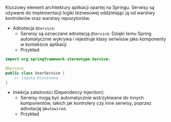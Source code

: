 Kluczowy element architektury aplikacji opartej na Springu.
Serwisy są używane do implementacji logiki biznesowej oddzielając ją od warstwy kontrolerów oraz warstwy repozytoriów.

- Adnotacja `@Service`:
	- Serwisy są oznaczane adnotacją `@Service`. Dzięki temu Spring automatycznie wykrywa i rejestruje klasy serwisów jako komponenty w kontekście aplikacji
	- Przykład:
```java
import org.springframework.stereotype.Service;

@Service
public class UserService {
    // logika biznesowa
}
```
- Iniekcja zależności (Dependency Injection):
	- Serwisy mogą być automatycznie wstrzykiwane do innych komponentów, takich jak kontrolery czy inne serwisy, poprzez adnotację `@Autowired`.
	- Przykład